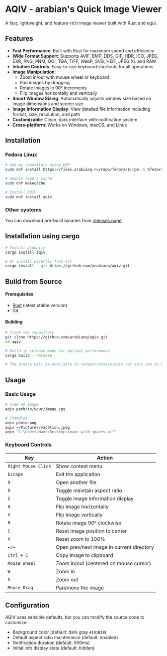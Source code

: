# AQIV - arabian's Quick Image Viewer

A fast, lightweight, and feature-rich image viewer built with Rust and egui.

## Features

- **Fast Performance**: Built with Rust for maximum speed and efficiency
- **Wide Format Support**: Supports AVIF, BMP, DDS, GIF, HDR, ICO, JPEG, EXR, PNG, PNM, QOI, TGA, TIFF, WebP, SVG, HEIF, JPEG XL and RAW
- **Intuitive Controls**: Easy-to-use keyboard shortcuts for all operations
- **Image Manipulation**:
    - Zoom in/out with mouse wheel or keyboard
    - Pan images by dragging
    - Rotate images in 90° increments
    - Flip images horizontally and vertically
- **Smart Window Sizing**: Automatically adjusts window size based on image dimensions and screen size
- **Image Information Display**: View detailed file information including format, size, resolution, and path
- **Customizable**: Clean, dark interface with notification system
- **Cross-platform**: Works on Windows, macOS, and Linux

## Installation

### Fedora Linux

```bash
# Add my repository using DNF
sudo dnf install https://files.arabianq.ru/repo/fedora/$(rpm -E %fedora)/noarch/arabianq-release.noarch.rpm

# Update repo's cache
sudo dnf makecache

# Install AQIV
sudo dnf install aqiv
```

### Other systems

You can download pre-build binaries from [releases page](https://github.com/arabianq/aqiv/releases)

## Installation using cargo

```bash
# Install globally
cargo install aqiv

# Or install directly from Git
cargo install --git https://github.com/arabianq/aqiv.git
```

## Build from Source

#### Prerequisites

- [Rust](https://rustup.rs/) (latest stable version)
- Git

#### Building

```bash
# Clone the repository
git clone https://github.com/arabianq/aqiv.git
cd aqiv

# Build in release mode for optimal performance
cargo build --release

# The binary will be available at target/release/aqiv (or aqiv.exe on Windows)
```

## Usage

### Basic Usage

```bash
# View an image
aqiv path/to/your/image.jpg

# Examples
aqiv photo.png
aqiv ~/Pictures/vacation.jpeg
aqiv "C:\Users\Name\Desktop\image with spaces.gif"
```

### Keyboard Controls

| Key                 | Action                                    |
|---------------------|-------------------------------------------|
| `Right Mouse Click` | Show context menu                         |
| `Escape`            | Exit the application                      |
| `O`                 | Open another file                         |
| `D`                 | Toggle maintain aspect ratio              |
| `I`                 | Toggle image information display          |
| `H`                 | Flip image horizontally                   |
| `V`                 | Flip image vertically                     |
| `R`                 | Rotate image 90° clockwise                |
| `C`                 | Reset image position to center            |
| `X`                 | Reset zoom to 100%                        |
| `←/→`               | Open prev/next image in current directory |
| `Ctrl + C`          | Copy image to clipboard                   |
| `Mouse Wheel`       | Zoom in/out (centered on mouse cursor)    |
| `W`                 | Zoom in                                   |
| `S`                 | Zoom out                                  |
| `Mouse Drag`        | Pan/move the image                        |

## Configuration

AQIV uses sensible defaults, but you can modify the source code to customize:

- Background color (default: dark gray `#1B1B1B`)
- Default aspect ratio maintenance (default: enabled)
- Notification duration (default: 500ms)
- Initial info display state (default: hidden)
